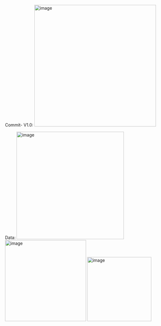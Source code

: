 Commit- V1.0:
<img width="402" alt="image" src="https://github.com/GauravPathak77/2100970130038/assets/115170827/6351b84a-675c-4dfc-9cab-cb04f6b9cb25">

Data: <img width="355" alt="image" src="https://github.com/GauravPathak77/2100970130038/assets/115170827/2cfb05b9-84b4-485e-9094-40685be8b96a">
<img width="268" alt="image" src="https://github.com/GauravPathak77/2100970130038/assets/115170827/b0c66b24-ecdb-4f35-80d8-bf33b27727b5">
<img width="212" alt="image" src="https://github.com/GauravPathak77/2100970130038/assets/115170827/bd041b5d-2595-439c-b558-db2bb28ee564">

